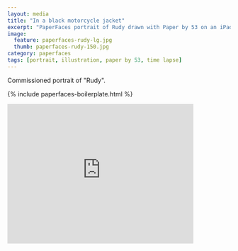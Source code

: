 ```yaml
---
layout: media
title: "In a black motorcycle jacket"
excerpt: "PaperFaces portrait of Rudy drawn with Paper by 53 on an iPad."
image: 
  feature: paperfaces-rudy-lg.jpg
  thumb: paperfaces-rudy-150.jpg
category: paperfaces
tags: [portrait, illustration, paper by 53, time lapse]
---
```


Commissioned portrait of "Rudy".

{% include paperfaces-boilerplate.html %}

<iframe width="420" height="315" src="http://www.youtube.com/embed/jP7X4ELctX8" frameborder="0"> </iframe>
